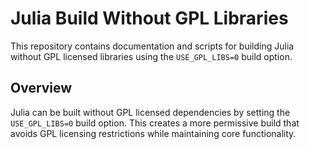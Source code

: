 # Julia Build Without GPL Libraries

This repository contains documentation and scripts for building Julia without GPL licensed libraries using the `USE_GPL_LIBS=0` build option.

## Overview

Julia can be built without GPL licensed dependencies by setting the `USE_GPL_LIBS=0` build option. This creates a more permissive build that avoids GPL licensing restrictions while maintaining core functionality.

